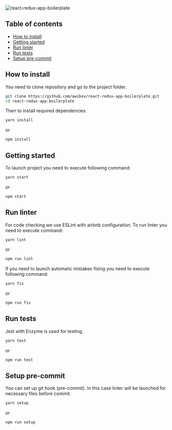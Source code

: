 ![react-redux-app-boilerplate](https://repository-images.githubusercontent.com/208453250/42fbbe80-decc-11e9-895e-987e17e554d8)

## Table of contents
* [How to install](#howtoinstall)
* [Getting started](#gettingstarted)
* [Run linter](#runlinter)
* [Run tests](#runtests)
* [Setup pre-commit](#precommit)

<a name="howtoinstall"></a>
## How to install
You need to clone repository and go to the project folder.
```bash
git clone https://github.com/awibox/react-redux-app-boilerplate.git
cd react-redux-app-boilerplate
```
Then to install required dependencies.
```bash
yarn install
```
or
```bash
npm install
```

<a name="gettingstarted"></a>
## Getting started
To launch project you need to execute following command:

```bash
yarn start
```
or
```bash
npm start 
```
<a name="runlinter"></a>
## Run linter
For code checking we use ESLint with airbnb configuration.
To run linter you need to execute command:

```bash
yarn lint
```
or
```bash
npm run lint 
```
If you need to launch automatic mistakes fixing you need to execute following command:

```bash
yarn fix
```
or
```bash
npm run fix 
```
<a name="runtests"></a>
## Run tests
Jest with Enzyme is used for testing.

```bash
yarn test
```
or
```bash
npm run test 
```
<a name="precommit"></a>
## Setup pre-commit
You can set up git hook (pre-commit). In this case linter will be launched for necessary files before commit.

```bash
yarn setup
```
or
```bash
npm run setup
```

